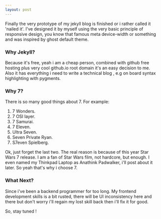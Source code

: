 ```yaml
---
layout: post
---
```


Finally the very prototype of my jekyll blog is finished or i rather called it 'nailed it'.
I've designed it by myself using the very basic principle of responsive design, you know that famous meta device-width or something and was inspired by ghost default theme. 

### Why Jekyll?
Because it's free, yeah i am a cheap person, combined with github free hosting plus very cool github.io root  domain it's an easy decision to me. Also it has everything i need to write a technical blog , e.g on board syntax highlighting with pygments.

### Why 7?
There is so many good things about 7. For example:

1. 7 Wonders.
2. 7 OSI layer.
3. 7 Samurai.
4. 7 Eleven.
5. Ultra Seven.
6. Seven Private Ryan.
7. S7even Spielberg.

Ok, just forget the last two. The real reason is because of this year Star Wars 7 release. I am a fan of Star Wars film, not hardcore, but enough. I even named my Thinkpad Laptop as Anathink Padwalker, i'll post about it later. So yeah that's why i choose 7.

### What Next?
Since i've been a backend programmer for too long. My frontend development skills is a bit rusted, there will be UI inconsistency here and there but don't worry i'll regain my lost skill back then i'll fix it for good.

So, stay tuned !
